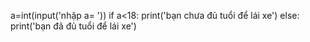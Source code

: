 a=int(input('nhập a= '))
if a<18:
  print('bạn chưa đủ tuổi để lái xe')
else:
  print('bạn đã đủ tuổi để lái xe')
  
